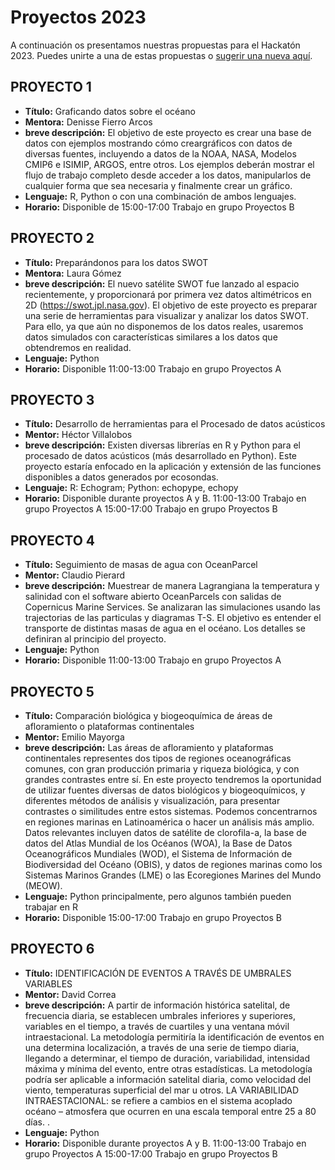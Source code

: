 # Proyectos 2023

A continuación os presentamos nuestras propuestas para el Hackatón 2023. Puedes unirte a una de estas propuestas o [sugerir una nueva aquí](nuevoproyecto.md).


## PROYECTO 1

- **Título:** Graficando datos sobre el océano 
- **Mentora:** Denisse Fierro Arcos
- **breve descripción:** El objetivo de este proyecto es crear una base de datos con ejemplos mostrando cómo creargráficos con datos de diversas fuentes, incluyendo a datos de la NOAA, NASA, Modelos CMIP6 e ISIMIP, ARGOS, entre otros. Los ejemplos deberán mostrar el flujo de trabajo completo desde acceder a los datos, manipularlos de cualquier forma que sea necesaria y finalmente crear un gráfico. 
- **Lenguaje:** R, Python o con una combinación de ambos lenguajes. 
- **Horario:** Disponible de 15:00-17:00 Trabajo en grupo Proyectos B

## PROYECTO 2

- **Título:** Preparándonos para los datos SWOT
- **Mentora:** Laura Gómez
- **breve descripción:** El nuevo satélite SWOT fue lanzado al espacio recientemente, y proporcionará por primera vez datos altimétricos en 2D (https://swot.jpl.nasa.gov). El objetivo de este proyecto es preparar una serie de herramientas para visualizar y analizar los datos SWOT.  Para ello, ya que aún no disponemos de los datos reales, usaremos datos simulados con características similares a los datos que obtendremos en realidad.
- **Lenguaje:** Python
- **Horario:** Disponible 11:00-13:00 Trabajo en grupo Proyectos A

## PROYECTO 3

- **Título:** Desarrollo de herramientas para el Procesado de datos acústicos
- **Mentor:** Héctor Villalobos
- **breve descripción:** Existen diversas librerías en R y Python para el procesado de datos acústicos (más desarrollado en Python). Este proyecto estaría enfocado en la aplicación y extensión de las funciones disponibles a datos generados por ecosondas.
- **Lenguaje:** R: Echogram; Python: echopype, echopy
- **Horario:** Disponible durante proyectos A y B. 11:00-13:00 Trabajo en grupo Proyectos A 15:00-17:00 Trabajo en grupo Proyectos B

## PROYECTO 4

- **Título:** Seguimiento de masas de agua con OceanParcel
- **Mentor:** Claudio Pierard
- **breve descripción:** Muestrear de manera Lagrangiana la temperatura y salinidad con el software abierto OceanParcels con salidas de Copernicus Marine Services. Se analizaran las simulaciones usando las trajectorias de las particulas y diagramas T-S. El objetivo es entender el transporte de  distintas masas de agua en el océano. Los detalles se definiran al principio del proyecto.
- **Lenguaje:**  Python
- **Horario:** Disponible 11:00-13:00 Trabajo en grupo Proyectos A

## PROYECTO 5

- **Título:** Comparación biológica y biogeoquímica de áreas de afloramiento o plataformas continentales
- **Mentor:** Emilio Mayorga
- **breve descripción:** Las áreas de afloramiento y plataformas continentales representes dos tipos de regiones oceanográficas comunes, con gran producción primaria y riqueza biológica, y con grandes contrastes entre sí. En este proyecto tendremos la oportunidad de utilizar fuentes diversas de datos biológicos y biogeoquímicos, y diferentes métodos de análisis y visualización, para presentar contrastes o similitudes entre estos sistemas. Podemos concentrarnos en regiones marinas en Latinoamérica o hacer un análisis más amplio. Datos relevantes incluyen datos de satélite de clorofila-a, la base de datos del Atlas Mundial de los Océanos (WOA), la Base de Datos Oceanográficos Mundiales (WOD), el Sistema de Información de Biodiversidad del Océano (OBIS), y datos de regiones marinas como los Sistemas Marinos Grandes (LME) o las Ecoregiones Marines del Mundo (MEOW).
- **Lenguaje:** Python principalmente, pero algunos también pueden trabajar en R
- **Horario:** Disponible 15:00-17:00 Trabajo en grupo Proyectos B


## PROYECTO 6

- **Título:** IDENTIFICACIÓN DE EVENTOS A TRAVÉS DE UMBRALES VARIABLES
- **Mentor:** David Correa
- **breve descripción:** A partir de información histórica satelital, de frecuencia diaria,  se establecen umbrales inferiores y superiores, variables en el tiempo, a través de cuartiles y una ventana móvil intraestacional. La metodología permitiría la identificación de eventos en una determina localización, a través de una serie de tiempo diaria, llegando a determinar, el tiempo de duración, variabilidad, intensidad máxima y mínima del evento, entre otras estadísticas. La metodología podría ser aplicable a información satelital diaria, como velocidad del viento, temperaturas superficial del mar u otros.
LA VARIABILIDAD INTRAESTACIONAL: se refiere a cambios en el sistema  acoplado océano – atmosfera que ocurren en una escala temporal entre 25 a 80 días.
.
- **Lenguaje:** Python 
- **Horario:**  Disponible durante proyectos A y B. 11:00-13:00 Trabajo en grupo Proyectos A 15:00-17:00 Trabajo en grupo Proyectos B


